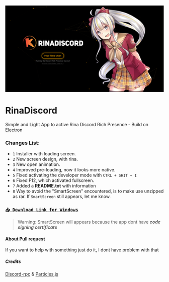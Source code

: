![Preview](https://github.com/MonasChinasReales/RinaDiscord/blob/main/src/img/Preview.PNG?raw=true)

# RinaDiscord
Simple and Light App to active Rina Discord Rich Presence - Build on Electron


### **Changes List:**

- `1` Installer with loading screen.
- `2` New screen design, with rina.
- `3` New open animation.
- `4` Improved pre-loading, now it looks more native.
- `5` Fixed activating the developer mode with `CTRL + SHIT + I`
- `6` Fixed F12, which activated fullscreen.
- `7` Added a **README.txt** with information
- `8` Way to avoid the "SmartScreen" encountered, is to make use unzipped as rar. If `SmartScreen` still appears, let me know.

### [`📥 Download Link for Windows`](https://cdn.discordapp.com/attachments/805397248288358420/837494530327445514/RinaInstaller.rar)
> Warning: SmartScreen will appears because the app dont have ***code signing certificate***

#### About Pull request
If you want to help with something just do it, I dont have problem with that

##### Credits
[Discord-rpc](https://www.npmjs.com/package/discord-rpc) & [Particles.js](https://www.npmjs.com/package/particles.js)




